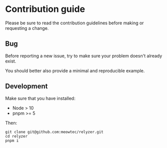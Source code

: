 # Contribution guide

Please be sure to read the contribution guidelines before making or requesting a change.

## Bug

Before reporting a new issue, try to make sure your problem doesn't already exist.

You should better also provide a minimal and reproducible example.

## Development

Make sure that you have installed:

 - Node > 10
 - pnpm >= 5

Then:

```
git clone git@github.com:meowtec/relyzer.git
cd relyzer
pnpm i
```
